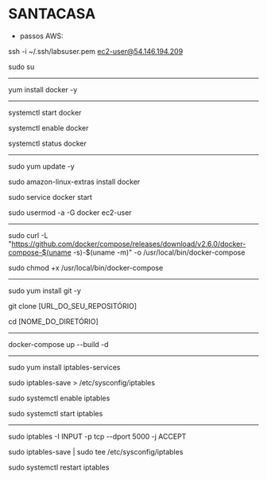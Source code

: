 # SANTACASA


- passos AWS:
  
ssh -i ~/.ssh/labsuser.pem ec2-user@54.146.194.209

sudo su

---

yum install docker -y

---

systemctl start docker

systemctl enable docker

systemctl status docker

---

sudo yum update -y

sudo amazon-linux-extras install docker

sudo service docker start

sudo usermod -a -G docker ec2-user

---

sudo curl -L "https://github.com/docker/compose/releases/download/v2.6.0/docker-compose-$(uname -s)-$(uname -m)" -o /usr/local/bin/docker-compose

sudo chmod +x /usr/local/bin/docker-compose

---

sudo yum install git -y

git clone [URL_DO_SEU_REPOSITÓRIO]

cd [NOME_DO_DIRETÓRIO]

---

docker-compose up --build -d

---

sudo yum install iptables-services

sudo iptables-save > /etc/sysconfig/iptables

sudo systemctl enable iptables

sudo systemctl start iptables

---

sudo iptables -I INPUT -p tcp --dport 5000 -j ACCEPT

sudo iptables-save | sudo tee /etc/sysconfig/iptables

sudo systemctl restart iptables




